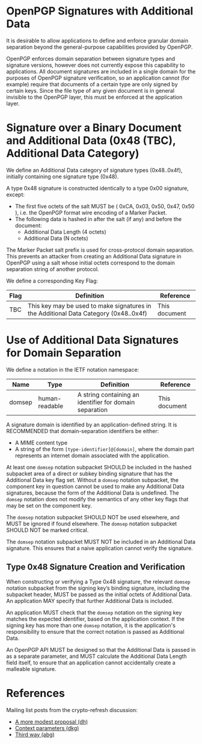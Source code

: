 # OpenPGP Signatures with Additional Data

It is desirable to allow applications to define and enforce granular domain separation beyond the general-purpose capabilities provided by OpenPGP.

OpenPGP enforces domain separation between signature types and signature versions, however does not currently expose this capability to applications.
All document signatures are included in a single domain for the purposes of OpenPGP signature verification, so an application cannot (for example) require that documents of a certain type are only signed by certain keys.
Since the file type of any given document is in general invisible to the OpenPGP layer, this must be enforced at the application layer.

# Signature over a Binary Document and Additional Data (0x48 (TBC), Additional Data Category)

We define an Additional Data category of signature types (0x48..0x4f), initially containing one signature type (0x48).

A type 0x48 signature is constructed identically to a type 0x00 signature, except:

* The first five octets of the salt MUST be ( 0xCA, 0x03, 0x50, 0x47, 0x50 ), i.e. the OpenPGP format wire encoding of a Marker Packet.
* The following data is hashed in after the salt (if any) and before the document:
    * Additional Data Length (4 octets)
    * Additional Data (N octets)

The Marker Packet salt prefix is used for cross-protocol domain separation.
This prevents an attacker from creating an Additional Data signature in OpenPGP using a salt whose initial octets correspond to the domain separation string of another protocol.

We define a corresponding Key Flag:

Flag    | Definition                                                                            | Reference
--------|---------------------------------------------------------------------------------------|---------------------
TBC     | This key may be used to make signatures in the Additional Data Category (0x48..0x4f)  | This document

# Use of Additional Data Signatures for Domain Separation

We define a notation in the IETF notation namespace:

Name    | Type              | Definition                                                | Reference
--------|-------------------|-----------------------------------------------------------|---------------------
domsep  | human-readable    | A string containing an identifier for domain separation   | This document

A signature domain is identified by an application-defined string.
It is RECOMMENDED that domain-separation identifiers be either:

* A MIME content type
* A string of the form `[type-identifier]@[domain]`, where the domain part represents an internet domain associated with the application.

At least one `domsep` notation subpacket SHOULD be included in the hashed subpacket area of a direct or subkey binding signature that has the Additional Data key flag set.
Without a `domsep` notation subpacket, the component key in question cannot be used to make any Additional Data signatures, because the form of the Additional Data is undefined.
The `domsep` notation does not modify the semantics of any other key flags that may be set on the component key.

The `domsep` notation subpacket SHOULD NOT be used elsewhere, and MUST be ignored if found elsewhere.
The `domsep` notation subpacket SHOULD NOT be marked critical.

The `domsep` notation subpacket MUST NOT be included in an Additional Data signature.
This ensures that a naive application cannot verify the signature.

## Type 0x48 Signature Creation and Verification

When constructing or verifying a Type 0x48 signature, the relevant `domsep` notation subpacket from the signing key’s binding signature, including the subpacket header, MUST be passed as the initial octets of Additional Data.
An application MAY specify that further Additional Data is included.

An application MUST check that the `domsep` notation on the signing key matches the expected identifier, based on the application context.
If the signing key has more than one `domsep` notation, it is the application's responsibility to ensure that the correct notation is passed as Additional Data.

An OpenPGP API MUST be designed so that the Additional Data is passed in as a separate parameter, and MUST calculate the Additional Data Length field itself, to ensure that an application cannot accidentally create a malleable signature.

# References

Mailing list posts from the crypto-refresh discussion:

* [A more modest proposal (dh)](https://mailarchive.ietf.org/arch/msg/openpgp/B6t3IjqcaaNepgUgXd6u6dA4gmo/)
* [Context parameters (dkg)](https://mailarchive.ietf.org/arch/msg/openpgp/EMgxWh4lghA9CEqr6Wkl6Zurx3g/)
* [Third way (abg)](https://mailarchive.ietf.org/arch/msg/openpgp/mYxkttqgjC5M-I4zYy_Gepf3cLI/)
